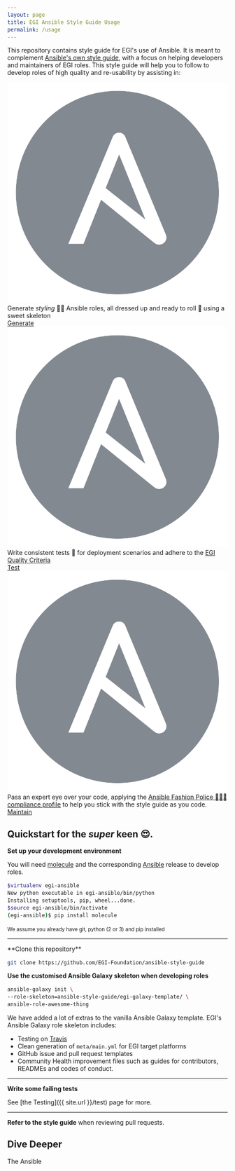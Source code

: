 ```yaml
---
layout: page
title: EGI Ansible Style Guide Usage
permalink: /usage 
--- 
```

This repository contains style guide for EGI's use of Ansible. 
It is meant to complement [Ansible's own style guide](https://docs.ansible.com/ansible/latest/dev_guide/style_guide/index.html?highlight=style%20guide),
with a focus on helping developers and maintainers of EGI roles. This style guide will help you to follow to develop roles
of high quality and re-usability by assisting in:

<div class="row">
  <div class="card-deck">
    <div class="card border-0">
      <img src="images/Ansible-Mark-Large-RGB-Grey.png" alt="" class="card-top img-fluid rounded-circle" style="background: red">
      <div class="card-body">
        Generate
        <em>styling</em> 🏄🏾 Ansible roles, all dressed up and ready to roll 👗 using a sweet skeleton
        <br>
        <a href="{{ site.url }}/usage#generate" class="btn navigation__item">Generate</a>
      </div>
    </div>
    <div class="card border-0">
      <img src="images/Ansible-Mark-Large-RGB-Grey.png" alt="Test Ansible" class="card-top img-fluid rounded-circle" style="background: green">
      <div class="card-body">
        Write consistent tests 🛂 for deployment scenarios and adhere to the
        <a href="http://egi-qc.github.io/">EGI Quality Criteria</a>
        <br>
        <a href="{{ site.url}}/test" class="btn navigation__item">Test</a>
      </div>
    </div>
    <div class="card border-0">
      <img src="images/Ansible-Mark-Large-RGB-Grey.png" alt="Test Ansible" class="card-top img-fluid rounded-circle" style="background: #0067b1">
      <div class="card-body">
          Pass an expert eye over your code, applying the <a href="https://github.com/EGI-Foundation/ansible-fashion-police">
            Ansible Fashion Police 👮🏽‍♀️ compliance profile</a> to help you stick with the style guide as you code.
            <br>
            <a href="{{ site.url}}/compliance" class="btn navigation__item">Maintain</a>
      </div>
    </div>
  </div>
</div>
<div class="row">

</div>

## Quickstart for the  _super_ keen 😍.

**Set up your development environment**

You will need [molecule](http://molecule.readthedocs.io/) and the corresponding [Ansible](https://docs.ansible.com/ansible) release to develop roles.

```bash
$virtualenv egi-ansible
New python executable in egi-ansible/bin/python
Installing setuptools, pip, wheel...done.
$source egi-ansible/bin/activate
(egi-ansible)$ pip install molecule
```
<small>We assume you already have git, python (2 or 3) and pip installed</small> 

<hr>
**Clone this repository**

```bash
git clone https://github.com/EGI-Foundation/ansible-style-guide
```

**Use the customised Ansible Galaxy skeleton when developing roles**

```bash
ansible-galaxy init \
--role-skeleton=ansible-style-guide/egi-galaxy-template/ \
ansible-role-awesome-thing
```

We have added a lot of extras to the vanilla Ansible Galaxy template.
EGI's Ansible Galaxy role skeleton includes:

  * Testing on [Travis](https://travis-ci.org)
  * Clean generation of `meta/main.yml` for EGI target platforms
  * GitHub issue and pull request templates
  * Community Health improvement files such as guides for contributors, READMEs and codes of conduct.
<hr>

**Write some failing tests**

See [the Testing]({{ site.url }}/test) page for more.

<hr>

**Refer to the style guide** when reviewing pull requests.

## Dive Deeper

The Ansible 